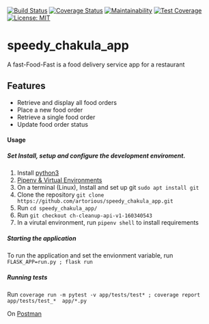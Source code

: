 [![Build Status](https://travis-ci.com/artorious/speedy_chakula_app.svg?branch=ft-fetch-all-orders-160231913)](https://travis-ci.com/artorious/speedy_chakula_app)  [![Coverage Status](https://coveralls.io/repos/github/artorious/speedy_chakula_app/badge.svg?branch=ft-fetch-all-orders-160231913)](https://coveralls.io/github/artorious/speedy_chakula_app?branch=master) [![Maintainability](https://api.codeclimate.com/v1/badges/a99a88d28ad37a79dbf6/maintainability)](https://codeclimate.com/github/codeclimate/codeclimate/maintainability) [![Test Coverage](https://api.codeclimate.com/v1/badges/a99a88d28ad37a79dbf6/test_coverage)](https://codeclimate.com/github/codeclimate/codeclimate/test_coverage) [![License: MIT](https://img.shields.io/badge/License-MIT-yellow.svg)](https://opensource.org/licenses/MIT)

# speedy_chakula_app
A fast-Food-Fast is a food delivery service app for a restaurant

## Features
* Retrieve and display all food orders 
* Place a new food order
* Retrieve a single food order
* Update food order status



#### Usage
##### Set Install, setup and configure the development enviroment.

1. Install [python3](https://www.python.org/download/releases/3.6.4/)
2. [Pipenv & Virtual Environments](http://docs.python-guide.org/en/latest/dev/virtualenvs/)
3. On a  terminal (Linux), Install and set up git `sudo apt install git` 
4. Clone the repository `git clone https://github.com/artorious/speedy_chakula_app.git`
5. Run `cd speedy_chakula_app/`
6. Run `git checkout ch-cleanup-api-v1-160340543`
7. In a virutal environment, run `pipenv shell` to install requirements

##### Starting the application
To run the application and set the envionment variable, 
run `FLASK_APP=run.py ; flask run`

##### Running tests
Run `coverage run -m pytest -v app/tests/test* ; coverage report app/tests/test_*  app/*.py `

On [Postman](https://www.getpostman.com/collections/dbfd44a4306fe46d66a4) 
